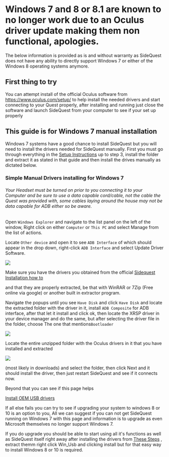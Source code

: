 # Windows 7 and 8 or 8.1 are known to no longer work due to an Oculus driver update making them non functional, apologies.

 
The below information is provided as is and without warranty as SideQuest does not have any ability to directly support Windows 7 or either of the Windows 8 operating systems anymore.


## First thing to try

You can attempt install of the official Oculus software from https://www.oculus.com/setup/ to help install the needed drivers and start connecting to your Quest properly, after installing and running just close the software and launch SideQuest from your computer to see if your set up properly

## This guide is for Windows 7 manual installation

Windows 7 systems have a good chance to install SideQuest but you will need to install the drivers needed for SideQuest manually.
First you must go through everything in the [Setup Instructions](https://sidequestvr.com/#/setup-howto) up to step 3, install the folder and extract it as stated in that guide and then install the drives manually as dictated below.

### Simple Manual Drivers installing for Windows 7

###### Your Headset must be turned on prior to you connecting it to your Computer and be sure to use a data capable cord/cable, not the cable the Quest was provided with, some cables laying around the house may not be data capable for ADB either so be aware.

Open `Windows Explorer` and navigate to the list panel on the left of the window, Right click on either `Computer` or `This PC` and select Manage from the list of actions.

Locate `Other device` and open it to see `ADB Interface` of which should appear in the drop down, right-click `ADB Interface` and select Update Driver Software. 

![](https://cdn.discordapp.com/attachments/615234075778875453/659967062306848768/unknown.png)

Make sure you have the drivers you obtained from the official [Sidequest Installation how to](https://github.com/the-expanse/SideQuest/wiki/SideQuest-Setup-&-How-To-install#step-3-install-drivers-windows-users-only)

and that they are properly extracted, be that with WinRAR or 7Zip (Free online via google) or another built in extractor program.

Navigate the popups until you see `Have Disk` and click `Have Disk` and locate the extracted folder with the driver in it,
install `ADB Composite` for ADB interface, after that let it install and click ok, then locate the XRSP driver in your device manager and do the same, but after selecting the driver file in the folder, choose The one that mentions`Bootloader`



![](https://cdn.discordapp.com/attachments/615234075778875453/659968807250690111/unknown.png)

Locate the entire unzipped folder with the Oculus drivers in it that you have installed and extracted

![](https://cdn.discordapp.com/attachments/615234075778875453/659970285679804419/unknown.png)

(most likely in downloads) and select the folder, then click Next and it should install the driver, then just restart SideQuest and see if it connects now.

Beyond that you can see if this page helps

[Install OEM USB drivers](https://developer.android.com/studio/run/oem-usb)

If all else fails you can try to see if upgrading your system to windows 8 or 10 is an option to you,
All we can suggest if you can not get SideQuest running on Windows 7 with this page and information is to upgrade as even Microsoft themselves no longer support Windows 7.

If you do upgrade you should be able to start using all it's functions as well as SideQuest itself right away after installing the drivers from [These Steps](https://sidequestvr.com/#/setup-howto) , extract themm right click Win_Usb and clicking install but for that easy way to install Windows 8 or 10 is required.